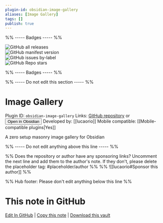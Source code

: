 ```yaml
---
plugin-id: obsidian-image-gallery
aliases: [Image Gallery]
tags: []
publish: true
---
```


%% ----- Badges ----- %%

![GitHub all releases](https://img.shields.io/github/downloads/lucaorio/obsidian-image-gallery/total?color=573E7A&logo=github&style=for-the-badge)  
![GitHub manifest version](https://img.shields.io/github/manifest-json/v/lucaorio/obsidian-image-gallery?color=573E7A&logo=github&style=for-the-badge)  
![GitHub issues by-label](https://img.shields.io/github/issues/lucaorio/obsidian-image-gallery/help%20wanted?color=573E7A&logo=github&style=for-the-badge)  
![GitHub Repo stars](https://img.shields.io/github/stars/lucaorio/obsidian-image-gallery?color=573E7A&logo=github&style=for-the-badge)

%% ----- Badges ----- %%

%% ----- Do not edit this section ----- %%

# Image Gallery

Plugin ID: `obsidian-image-gallery`
Links: [GitHub repository](https://github.com/lucaorio/obsidian-image-gallery) or [<button id=HH>Open in Obsidian</button>](obsidian://show-plugin?id=obsidian-image-gallery)
Developed by: [[lucaorio]]
Mobile compatible: [[Mobile-compatible plugins|Yes]]

A zero setup masonry image gallery for Obsidian

%% ----- Do not edit anything above this line ----- %%

%% Does the repository or author have any sponsoring links? Uncomment the next line and add them to the author's note. If they don't, please delete the placeholder tag: #placeholder/author %%
%% ![[lucaorio#Sponsor this author]] %%

%% Hub footer: Please don't edit anything below this line %%

# This note in GitHub

<span class="git-footer">[Edit In GitHub](https://github.dev/obsidian-community/obsidian-hub/blob/main/02%20-%20Community%20Expansions/02.05%20All%20Community%20Expansions/Plugins/obsidian-image-gallery.md "git-hub-edit-note") | [Copy this note](https://raw.githubusercontent.com/obsidian-community/obsidian-hub/main/02%20-%20Community%20Expansions/02.05%20All%20Community%20Expansions/Plugins/obsidian-image-gallery.md "git-hub-copy-note") | [Download this vault](https://github.com/obsidian-community/obsidian-hub/archive/refs/heads/main.zip "git-hub-download-vault") </span>

